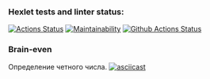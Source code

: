 ### Hexlet tests and linter status:
[![Actions Status](https://github.com/konratnox/php-project-lvl1/workflows/hexlet-check/badge.svg)](https://github.com/konratnox/php-project-lvl1/actions)
[![Maintainability](https://api.codeclimate.com/v1/badges/7a48e173474a1e6a1317/maintainability)](https://codeclimate.com/github/konratnox/php-project-lvl1/maintainability)
[![Github Actions Status](https://github.com/konratnox/php-project-lvl1/workflows/CI/badge.svg)](https://github.com/konratnox/php-project-lvl1/actions)

### Brain-even
Определение четного числа.
[![asciicast](https://asciinema.org/a/399204.svg)](https://asciinema.org/a/399204)